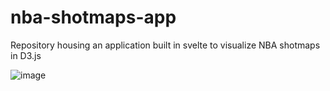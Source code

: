 # nba-shotmaps-app

Repository housing an application built in svelte to visualize NBA shotmaps in D3.js

![image](https://user-images.githubusercontent.com/37971596/150464926-fe8b5ca5-f834-410e-9227-0b36ee02aba3.png)
